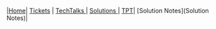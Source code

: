 |[Home](.)| [Tickets](Tickets) | [TechTalks ](TechTalks)| [Solutions ](Solutions)| [TPT](TPT)| [Solution Notes](Solution Notes)|
